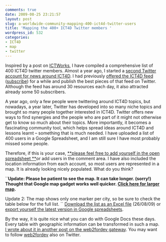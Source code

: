 ```yaml
---
comments: true
date: 2009-08-25 23:21:57
layout: post
slug: a-worldwide-community-mapping-400-ict4d-twitter-users
title: 'Mapping the 400+ ICT4D Twitter members '
wordpress_id: 532
categories:
- ICT4D
- map
- twitter
---
```


Inspired by a post on [ICTWorks](http://www.ictworks.org/network/ictworks-network/151#comment-66), I have compiled a comprehensive list of 400 ICT4D twitter members. Almost a year ago, I started a [second Twitter account for news around ICT4D](http://twitter.com/ict4d). I had previously [offered the ICT4D feed](http://www.crisscrossed.net/2008/03/05/contribute-to-the-combined-ict4d-news-feed/) ([subscribe](http://feeds.feedburner.com/ict4dfeed)) for a while and publish the best pieces of that feed on Twitter. Although the feed has around 30 resources each day, it also attracted already some 50 subscribers.

A year ago, only a few people were twittering around ICT4D topics, but nowadays, a year later, Twitter has developed into so many niche topics and brought so many people together interested in ICT4D. Twitter offers new ways to find synergies and the people who are part of it might not otherwise get to know so much about their topics. More importantly, it becomes a fascinating community tool, which helps spread ideas around ICT4D and lessons learnt – something that is much needed. I have uploaded a list of 400 users in a Google Spreadsheet, and I am still sure I have most probably missed some people.

Therefore, if this is your case, [**please feel free to add yourself in the open spreadsheet **](http://spreadsheets.google.com/pub?key=tmYCRtBN5P7AjMAQLhJRu2w&gid=0)or add users in the comment area. I have also included the location information from each account, so most users are represented in a map. It is already looking nicely populated. What do you think?

``**Update: Please be patient to see the map. It can take longer. (sorry!) Thought that Google map gadget works well quicker. [Click here for larger map](http://spreadsheets.google.com/pub?key=tmYCRtBN5P7AjMAQLhJRu2w&gid=3).**

Update 2: The map shows only one marker per city, so be sure to check the table below for the full list.  ``
[Download the list as an Excel file](/images/ICT4D-itc4d.xls) (26/08/09) or [export yourself the latest version in Google spreadsheets](http://spreadsheets.google.com/pub?key=tmYCRtBN5P7AjMAQLhJRu2w&gid=0).

By the way, it is quite nice what you can do with Google Docs these days. Every table with geographic information can be transformed in such a map.[ I wrote about it in another post on the web2fordev gateway](http://web2fordev.net/component/content/article/1-latest-news/76-visualization-at-your-fingertips-presenting-complex-data-using-web-tools). You may want to follow [web2fordev](http://twitter.com/web2fordev) also on Twitter.
